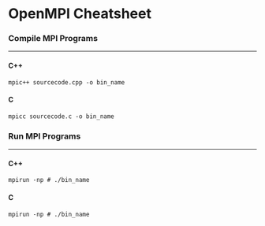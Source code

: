 # OpenMPI Cheatsheet

### Compile MPI Programs 
---
#### C++
`mpic++ sourcecode.cpp -o bin_name`

#### C
`mpicc sourcecode.c -o bin_name` 


### Run MPI Programs
---
#### C++
`mpirun -np # ./bin_name` 
#### C
`mpirun -np # ./bin_name` 
